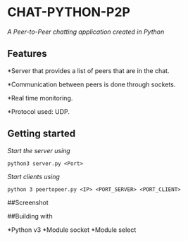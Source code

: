 # CHAT-PYTHON-P2P

_A Peer-to-Peer chatting application created in Python_

## Features

*Server that provides a list of peers that are in the chat.

*Communication between peers is done through sockets.

*Real time monitoring.

*Protocol used: UDP.

## Getting started

_Start the server using_

```
python3 server.py <Port>
```
_Start clients using_
```
python 3 peertopeer.py <IP> <PORT_SERVER> <PORT_CLIENT>
```

##Screenshot

##Building with

*Python v3
*Module socket
*Module select
